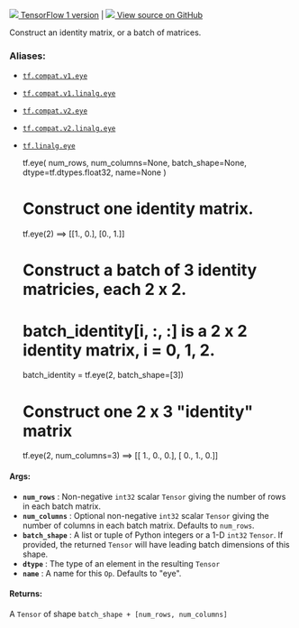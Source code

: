 [ ![](https://tensorflow.google.cn/images/tf_logo_32px.png) TensorFlow 1
version](/versions/r1.15/api_docs/python/tf/eye) |  [
![](https://tensorflow.google.cn/images/GitHub-Mark-32px.png) View source on
GitHub
](https://github.com/tensorflow/tensorflow/blob/r2.0/tensorflow/python/ops/linalg_ops.py#L127-L169)  
  
  
Construct an identity matrix, or a batch of matrices.

### Aliases:

  * [`tf.compat.v1.eye`](/api_docs/python/tf/eye)
  * [`tf.compat.v1.linalg.eye`](/api_docs/python/tf/eye)
  * [`tf.compat.v2.eye`](/api_docs/python/tf/eye)
  * [`tf.compat.v2.linalg.eye`](/api_docs/python/tf/eye)
  * [`tf.linalg.eye`](/api_docs/python/tf/eye)

    
    
    tf.eye(
        num_rows,
        num_columns=None,
        batch_shape=None,
        dtype=tf.dtypes.float32,
        name=None
    )
    
    
    
    # Construct one identity matrix.
    tf.eye(2)
    ==> [[1., 0.],
         [0., 1.]]
    
    # Construct a batch of 3 identity matricies, each 2 x 2.
    # batch_identity[i, :, :] is a 2 x 2 identity matrix, i = 0, 1, 2.
    batch_identity = tf.eye(2, batch_shape=[3])
    
    # Construct one 2 x 3 "identity" matrix
    tf.eye(2, num_columns=3)
    ==> [[ 1.,  0.,  0.],
         [ 0.,  1.,  0.]]
    

#### Args:

  * **`num_rows`** : Non-negative `int32` scalar `Tensor` giving the number of rows in each batch matrix.
  * **`num_columns`** : Optional non-negative `int32` scalar `Tensor` giving the number of columns in each batch matrix. Defaults to `num_rows`.
  * **`batch_shape`** : A list or tuple of Python integers or a 1-D `int32` `Tensor`. If provided, the returned `Tensor` will have leading batch dimensions of this shape.
  * **`dtype`** : The type of an element in the resulting `Tensor`
  * **`name`** : A name for this `Op`. Defaults to "eye".

#### Returns:

A `Tensor` of shape `batch_shape + [num_rows, num_columns]`


